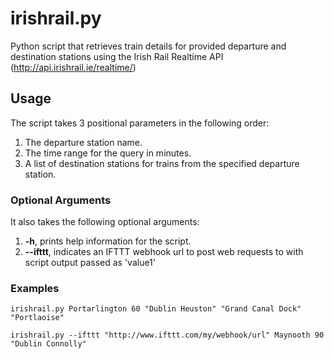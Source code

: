 # irishrail.py
Python script that retrieves train details for provided departure and destination stations using the Irish Rail Realtime API (http://api.irishrail.ie/realtime/)

## Usage
The script takes 3 positional parameters in the following order:
1. The departure station name.
1. The time range for the query in minutes.
1. A list of destination stations for trains from the specified departure station.

### Optional Arguments
It also takes the following optional arguments:
1. **-h**, prints help information for the script.
1. **--ifttt**, indicates an IFTTT webhook url to post web requests to with script output passed as 'value1'


### Examples
`irishrail.py Portarlington 60 "Dublin Heuston" "Grand Canal Dock" "Portlaoise"`

`irishrail.py --ifttt "http://www.ifttt.com/my/webhook/url" Maynooth 90 "Dublin Connolly"`
